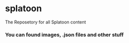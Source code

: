 # splatoon
The Reposetory for all Splatoon content

### You can found images, .json files and other stuff
